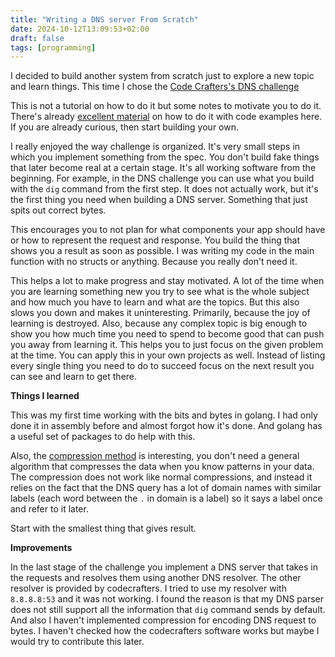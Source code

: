 ```yaml
---
title: "Writing a DNS server From Scratch"
date: 2024-10-12T13:09:53+02:00
draft: false
tags: [programming]
---
```


I decided to build another system from scratch just to explore a new topic and learn things.
This time I chose the [Code Crafters's DNS challenge](https://app.codecrafters.io/courses/DNS-server)

This is not a tutorial on how to do it but some notes to motivate you to do it.
There's already [excellent material](https://app.codecrafters.io/courses/DNS-server) on how to do it with code examples here.
If you are already curious, then start building your own.

I really enjoyed the way challenge is organized.
It's very small steps in which you implement something from the spec.
You don't build fake things that later become real at a certain stage.
It's all working software from the beginning.
For example, in the DNS challenge you can use what you build with the `dig` command from the first step.
It does not actually work, but it's the first thing you need when building a DNS server.
Something that just spits out correct bytes.

This encourages you to not plan for what components your app should have or how to represent the request and response.
You build the thing that shows you a result as soon as possible.
I was writing my code in the main function with no structs or anything. Because you really don't need it.

This helps a lot to make progress and stay motivated.
A lot of the time when you are learning something new you try to see what is the whole subject and how much you have to learn and what are the topics.
But this also slows you down and makes it uninteresting.
Primarily, because the joy of learning is destroyed.
Also, because any complex topic is big enough to show you how much time you need to spend to become good that can push you away from learning it.
This helps you to just focus on the given problem at the time.
You can apply this in your own projects as well.
Instead of listing every single thing you need to do to succeed focus on the next result you can see and learn to get there.

**Things I learned**

This was my first time working with the bits and bytes in golang.
I had only done it in assembly before and almost forgot how it's done.
And golang has a useful set of packages to do help with this.

Also, the [compression method](https://datatracker.ietf.org/doc/html/rfc1035#autoid-44) is interesting, you don't need a general algorithm that compresses the data when you know patterns in your data.
The compression does not work like normal compressions, and instead it relies on the fact that the DNS query has a lot of domain names with similar labels (each word between the `.` in domain is a label) so it says a label once and refer to it later.

Start with the smallest thing that gives result.

**Improvements**

In the last stage of the challenge you implement a DNS server that takes in the requests and resolves them using another DNS resolver. The other resolver is provided by codecrafters.
I tried to use my resolver with `8.8.8.8:53` and it was not working.
I found the reason is that my DNS parser does not still support all the information that `dig` command sends by default. And also I haven't implemented compression for encoding DNS request to bytes.
I haven't checked how the codecrafters software works but maybe I would try to contribute this later.
